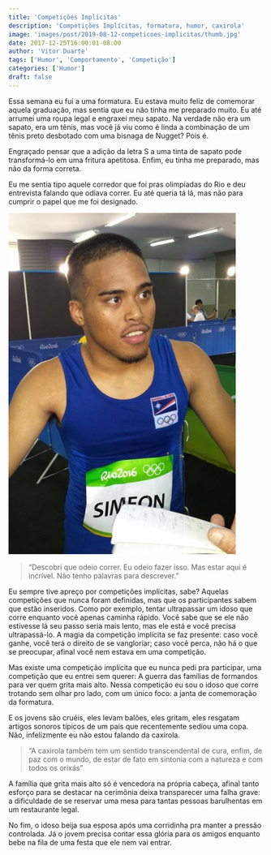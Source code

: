 ```yaml
---
title: 'Competições Implícitas'
description: 'Competições Implícitas, formatura, humor, caxirola'
image: 'images/post/2019-08-12-competicoes-implicitas/thumb.jpg'
date: 2017-12-25T16:00:01-08:00
author: 'Vitor Duarte'
tags: ['Humor', 'Comportamento', 'Competição']
categories: ['Humor']
draft: false
---
```


Essa semana eu fui a uma formatura. Eu estava muito feliz de comemorar aquela graduação, mas sentia que eu não tinha me preparado muito. Eu até arrumei uma roupa legal e engraxei meu sapato. Na verdade não era um sapato, era um tênis, mas você já viu como é linda a combinação de um tênis preto desbotado com uma bisnaga de Nugget? Pois é.

Engraçado pensar que a adição da letra S a uma tinta de sapato pode transformá-lo em uma fritura apetitosa. Enfim, eu tinha me preparado, mas não da forma correta.

Eu me sentia tipo aquele corredor que foi pras olimpíadas do Rio e deu entrevista falando que odiava correr. Eu até queria tá lá, mas não para cumprir o papel que me foi designado.

![Atleta olimpico dando entrevista](/images/post/2019-08-12-competicoes-implicitas/001.jpg#center)

> “Descobri que odeio correr. Eu odeio fazer isso. Mas estar aqui é incrível. Não tenho palavras para descrever.”

Eu sempre tive apreço por competições implícitas, sabe? Aquelas competições que nunca foram definidas, mas que os participantes sabem que estão inseridos. Como por exemplo, tentar ultrapassar um idoso que corre enquanto você apenas caminha rápido. Você sabe que se ele não estivesse lá seu passo seria mais lento, mas ele está e você precisa ultrapassá-lo. A magia da competição implícita se faz presente: caso você ganhe, você terá o direito de se vangloriar; caso você perca, não há o que se preocupar, afinal você nem estava em uma competição.

Mas existe uma competição implícita que eu nunca pedi pra participar, uma competição que eu entrei sem querer: A guerra das famílias de formandos para ver quem grita mais alto. Nessa competição eu sou o idoso que corre trotando sem olhar pro lado, com um único foco: a janta de comemoração da formatura.

E os jovens são cruéis, eles levam balões, eles gritam, eles resgatam artigos sonoros típicos de um país que recentemente sediou uma copa. Não, infelizmente eu não estou falando da caxirola.

> “A caxirola também tem um sentido transcendental de cura, enfim, de paz com o mundo, de estar de fato em sintonia com a natureza e com todos os orixás”

A família que grita mais alto só é vencedora na própria cabeça, afinal tanto esforço para se destacar na cerimônia deixa transparecer uma falha grave: a dificuldade de se reservar uma mesa para tantas pessoas barulhentas em um restaurante legal.

No fim, o idoso beija sua esposa após uma corridinha pra manter a pressão controlada. Já o jovem precisa contar essa glória para os amigos enquanto bebe na fila de uma festa que ele nem vai entrar.
